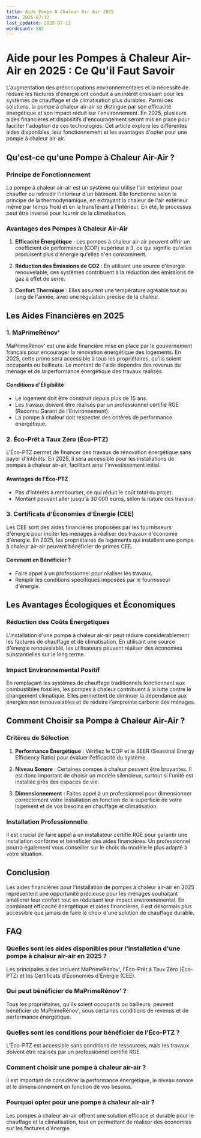 ```yaml
---
title: Aide Pompe A Chaleur Air Air 2025
date: 2025-07-12
last_updated: 2025-07-12
wordcount: 882
---
```


# Aide pour les Pompes à Chaleur Air-Air en 2025 : Ce Qu'il Faut Savoir

L'augmentation des préoccupations environnementales et la nécessité de réduire les factures d'énergie ont conduit à un intérêt croissant pour les systèmes de chauffage et de climatisation plus durables. Parmi ces solutions, la pompe à chaleur air-air se distingue par son efficacité énergétique et son impact réduit sur l'environnement. En 2025, plusieurs aides financières et dispositifs d'encouragement seront mis en place pour faciliter l'adoption de ces technologies. Cet article explore les différentes aides disponibles, leur fonctionnement et les avantages d'opter pour une pompe à chaleur air-air.

## Qu'est-ce qu'une Pompe à Chaleur Air-Air ?

### Principe de Fonctionnement

La pompe à chaleur air-air est un système qui utilise l'air extérieur pour chauffer ou refroidir l'intérieur d'un bâtiment. Elle fonctionne selon le principe de la thermodynamique, en extrayant la chaleur de l'air extérieur même par temps froid et en la transférant à l'intérieur. En été, le processus peut être inversé pour fournir de la climatisation.

### Avantages des Pompes à Chaleur Air-Air

1. **Efficacité Énergétique** : Les pompes à chaleur air-air peuvent offrir un coefficient de performance (COP) supérieur à 3, ce qui signifie qu'elles produisent plus d'énergie qu'elles n'en consomment.
   
2. **Réduction des Émissions de CO2** : En utilisant une source d'énergie renouvelable, ces systèmes contribuent à la réduction des émissions de gaz à effet de serre.

3. **Confort Thermique** : Elles assurent une température agréable tout au long de l'année, avec une régulation précise de la chaleur.

## Les Aides Financières en 2025

### 1. MaPrimeRénov'

MaPrimeRénov' est une aide financière mise en place par le gouvernement français pour encourager la rénovation énergétique des logements. En 2025, cette prime sera accessible à tous les propriétaires, qu'ils soient occupants ou bailleurs. Le montant de l'aide dépendra des revenus du ménage et de la performance énergétique des travaux réalisés.

#### Conditions d'Éligibilité

- Le logement doit être construit depuis plus de 15 ans.
- Les travaux doivent être réalisés par un professionnel certifié RGE (Reconnu Garant de l’Environnement).
- La pompe à chaleur doit respecter des critères de performance énergétique.

### 2. Éco-Prêt à Taux Zéro (Éco-PTZ)

L'Éco-PTZ permet de financer des travaux de rénovation énergétique sans payer d'intérêts. En 2025, il sera accessible pour les installations de pompes à chaleur air-air, facilitant ainsi l'investissement initial.

#### Avantages de l'Éco-PTZ

- Pas d'intérêts à rembourser, ce qui réduit le coût total du projet.
- Montant pouvant aller jusqu'à 30 000 euros, selon la nature des travaux.

### 3. Certificats d'Économies d'Énergie (CEE)

Les CEE sont des aides financières proposées par les fournisseurs d'énergie pour inciter les ménages à réaliser des travaux d'économie d'énergie. En 2025, les propriétaires de logements qui installent une pompe à chaleur air-air peuvent bénéficier de primes CEE.

#### Comment en Bénéficier ?

- Faire appel à un professionnel pour réaliser les travaux.
- Remplir les conditions spécifiques imposées par le fournisseur d'énergie.

## Les Avantages Écologiques et Économiques

### Réduction des Coûts Énergétiques

L'installation d'une pompe à chaleur air-air peut réduire considérablement les factures de chauffage et de climatisation. En utilisant une source d'énergie renouvelable, les utilisateurs peuvent réaliser des économies substantielles sur le long terme.

### Impact Environnemental Positif

En remplaçant les systèmes de chauffage traditionnels fonctionnant aux combustibles fossiles, les pompes à chaleur contribuent à la lutte contre le changement climatique. Elles permettent de diminuer la dépendance aux énergies non renouvelables et de réduire l'empreinte carbone des ménages.

## Comment Choisir sa Pompe à Chaleur Air-Air ?

### Critères de Sélection

1. **Performance Énergétique** : Vérifiez le COP et le SEER (Seasonal Energy Efficiency Ratio) pour évaluer l'efficacité du système.
   
2. **Niveau Sonore** : Certaines pompes à chaleur peuvent être bruyantes. Il est donc important de choisir un modèle silencieux, surtout si l'unité est installée près des espaces de vie.

3. **Dimensionnement** : Faites appel à un professionnel pour dimensionner correctement votre installation en fonction de la superficie de votre logement et de vos besoins en chauffage et climatisation.

### Installation Professionnelle

Il est crucial de faire appel à un installateur certifié RGE pour garantir une installation conforme et bénéficier des aides financières. Un professionnel pourra également vous conseiller sur le choix du modèle le plus adapté à votre situation.

## Conclusion

Les aides financières pour l'installation de pompes à chaleur air-air en 2025 représentent une opportunité précieuse pour les ménages souhaitant améliorer leur confort tout en réduisant leur impact environnemental. En combinant efficacité énergétique et aides financières, il est désormais plus accessible que jamais de faire le choix d'une solution de chauffage durable. 

## FAQ

### Quelles sont les aides disponibles pour l'installation d'une pompe à chaleur air-air en 2025 ?

Les principales aides incluent MaPrimeRénov', l'Éco-Prêt à Taux Zéro (Éco-PTZ) et les Certificats d'Économies d'Énergie (CEE).

### Qui peut bénéficier de MaPrimeRénov' ?

Tous les propriétaires, qu'ils soient occupants ou bailleurs, peuvent bénéficier de MaPrimeRénov', sous certaines conditions de revenus et de performance énergétique.

### Quelles sont les conditions pour bénéficier de l'Éco-PTZ ?

L'Éco-PTZ est accessible sans conditions de ressources, mais les travaux doivent être réalisés par un professionnel certifié RGE.

### Comment choisir une pompe à chaleur air-air ?

Il est important de considérer la performance énergétique, le niveau sonore et le dimensionnement en fonction de vos besoins.

### Pourquoi opter pour une pompe à chaleur air-air ?

Les pompes à chaleur air-air offrent une solution efficace et durable pour le chauffage et la climatisation, tout en permettant de réaliser des économies sur les factures d'énergie.